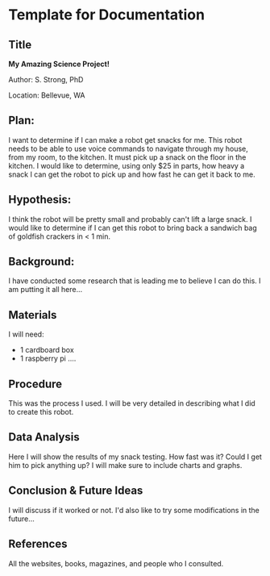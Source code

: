 # Template for Documentation

## Title

<b>My Amazing Science Project!</b>

Author: S. Strong, PhD

Location: Bellevue, WA

## Plan:

I want to determine if I can make a robot get snacks for me. This robot needs to be able to use voice commands to navigate through my house, from my room, to the kitchen. It must pick up a snack on the floor in the kitchen. I would like to determine, using only $25 in parts, how heavy a snack I can get the robot to pick up and how fast he can get it back to me.

## Hypothesis:

I think the robot will be pretty small and probably can't lift a large snack. I would like to determine if I can get this robot to bring back a sandwich bag of goldfish crackers in < 1 min.

## Background:

I have conducted some research that is leading me to believe I can do this. I am putting it all here...

## Materials

I will need:

* 1 cardboard box
* 1 raspberry pi ....

## Procedure

This was the process I used. I will be very detailed in describing what I did to create this robot.

## Data Analysis

Here I will show the results of my snack testing. How fast was it? Could I get him to pick anything up? I will make sure to include charts and graphs.

## Conclusion & Future Ideas

I will discuss if it worked or not. I'd also like to try some modifications in the future...

## References

All the websites, books, magazines, and people who I consulted.
